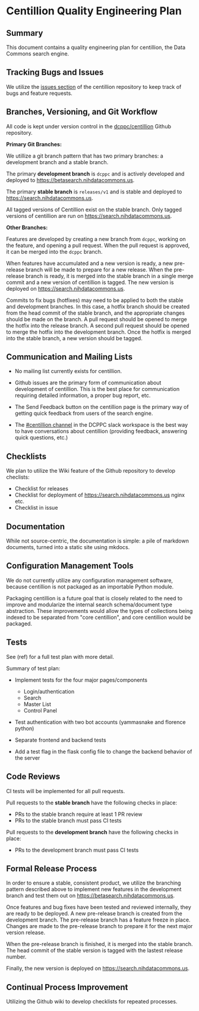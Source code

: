# Centillion Quality Engineering Plan

## Summary

This document contains a quality engineering plan for centillion,
the Data Commons search engine.


## Tracking Bugs and Issues

We utilize the [issues section](https://github.com/dcppc/centillion/issues)
of the centillion repository to keep track of bugs and feature requests.

## Branches, Versioning, and Git Workflow

All code is kept under version control in the [dcppc/centillion](https://github.com/dcppc/centillion)
Github repository.

**Primary Git Branches:**

We utillize a git branch pattern that has two primary branches: a development branch and a stable branch.

The primary **development branch** is `dcppc` and is actively developed and deployed to
<https://betasearch.nihdatacommons.us>.

The primary **stable branch** is `releases/v1` and is stable and deployed to
<https://search.nihdatacommons.us>.

All tagged versions of Centillion exist on the stable branch. Only tagged versions of centillion are 
run on <https://search.nihdatacommons.us>.

**Other Branches:**

Features are developed by creating a new branch from `dcppc`, working on the
feature, and opening a pull request. When the pull request is approved, it can
be merged into the `dcppc` branch.

When features have accumulated and a new version is ready, a new pre-release branch
will be made to prepare for a new release. When the pre-release branch is ready,
it is merged into the stable branch in a single merge commit and a new version 
of centillion is tagged. The new version is deployed on <https://search.nihdatacommons.us>.

Commits to fix bugs (hotfixes) may need to be applied to both the stable and
development branches. In this case, a hotfix branch should be created from the
head commit of the stable branch, and the appropriate changes should be made on
the branch. A pull request should be opened to merge the hotfix into the
release branch. A second pull request should be opened to merge the hotfix into
the development branch. Once the hotfix is merged into the stable branch, a new
version should be tagged.


## Communication and Mailing Lists

* No mailing list currently exists for centillion.

* Github issues are the primary form of communication about development of centillion.
  This is the best place for communication requiring detailed information,
  a proper bug report, etc.

* The Send Feedback button on the centillion page is the primary way of getting
  quick feedback from users of the search engine.

* The [#centillion channel](https://nih-dcppc.slack.com/messages/CCD64QD6G) in
  the DCPPC slack workspace is the best way to have conversations about
  centillion (providing feedback, answering quick questions, etc.)


## Checklists 

We plan to utilize the Wiki feature of the Github repository to develop checlists:

* Checklist for releases
* Checklist for deployment of https://search.nihdatacommons.us nginx etc.
* Checklist in issue


## Documentation

While not source-centric, the documentation is simple: a pile of markdown documents,
turned into a static site using mkdocs.


## Configuration Management Tools

We do not currently utilize any configuration management software, because centillion
is not packaged as an importable Python module.

Packaging centillion is a future goal that is closely related to the need to improve 
and modularize the internal search schema/document type abstraction. These improvements
would allow the types of collections being indexed to be separated from "core centillion",
and core centillion would be packaged.


## Tests

See (ref) for a full test plan with more detail.

Summary of test plan:

* Implement tests for the four major pages/components
    * Login/authentication
    * Search
    * Master List
    * Control Panel

* Test authentication with two bot accounts (yammasnake and florence python)

* Separate frontend and backend tests

* Add a test flag in the flask config file to change the backend behavior of the server


## Code Reviews

CI tests will be implemented for all pull requests.

Pull requests to the **stable branch** have the following checks in place:

* PRs to the stable branch require at least 1 PR review
* PRs to the stable branch must pass CI tests

Pull requests to the **development branch** have the following checks in place:

* PRs to the development branch must pass CI tests


## Formal Release Process

In order to ensure a stable, consistent product, we utilize the branching pattern
described above to implement new features in the development branch and test
them out on <https://betasearch.nihdatacommons.us>.

Once features and bug fixes have been tested and reviewed internally, they are
ready to be deployed. A new pre-release branch is created from the development
branch. The pre-release branch has a feature freeze in place. Changes are made
to the pre-release branch to prepare it for the next major version release.

When the pre-release branch is finished, it is merged into the stable branch.
The head commit of the stable version is tagged with the lastest release number.

Finally, the new version is deployed on <https://search.nihdatacommons.us>.


## Continual Process Improvement

Utilizing the Github wiki to develop checklists for repeated processes.


